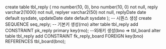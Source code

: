 ###
create table tbl_reply (
    rno number(10, 0),
    bno number(10, 0) not null,
    reply varchar2(1000) not null,
    replyer varchar2(50) not null,
    replyDate date default sysdate,
    updateDate date default sysdate
);
-- 시퀀스 생성
create SEQUENCE seq_reply;
-- 기본키 생성(rno)
alter table tbl_reply add CONSTRAINT pk_reply primary key(rno);
--외래키 생성(bno => tbl_board
alter table tbl_reply add CONSTRAINT fk_reply_board
FOREIGN key(bno) REFERENCES tbl_board(bno);